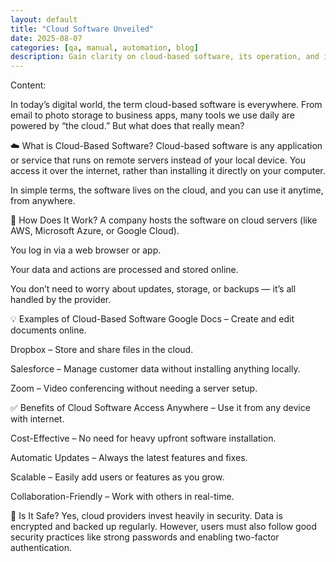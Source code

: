 ```yaml
---
layout: default
title: "Cloud Software Unveiled"
date: 2025-08-07
categories: [qa, manual, automation, blog]
description: Gain clarity on cloud-based software, its operation, and its transformative impact on modern computing.
---
```


Content:

In today’s digital world, the term cloud-based software is everywhere. From email to photo storage to business apps, many tools we use daily are powered by “the cloud.” But what does that really mean?

☁️ What is Cloud-Based Software?
Cloud-based software is any application or service that runs on remote servers instead of your local device. You access it over the internet, rather than installing it directly on your computer.

In simple terms, the software lives on the cloud, and you can use it anytime, from anywhere.

🔧 How Does It Work?
A company hosts the software on cloud servers (like AWS, Microsoft Azure, or Google Cloud).

You log in via a web browser or app.

Your data and actions are processed and stored online.

You don’t need to worry about updates, storage, or backups — it’s all handled by the provider.

💡 Examples of Cloud-Based Software
Google Docs – Create and edit documents online.

Dropbox – Store and share files in the cloud.

Salesforce – Manage customer data without installing anything locally.

Zoom – Video conferencing without needing a server setup.

✅ Benefits of Cloud Software
Access Anywhere – Use it from any device with internet.

Cost-Effective – No need for heavy upfront software installation.

Automatic Updates – Always the latest features and fixes.

Scalable – Easily add users or features as you grow.

Collaboration-Friendly – Work with others in real-time.

🔐 Is It Safe?
Yes, cloud providers invest heavily in security. Data is encrypted and backed up regularly. However, users must also follow good security practices like strong passwords and enabling two-factor authentication.

